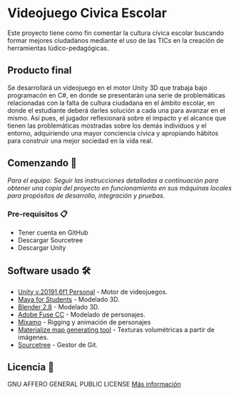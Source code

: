 # Videojuego Civica Escolar 
Este proyecto tiene como fin comentar la cultura cívica escolar buscando formar mejores ciudadanos mediante el uso de las TICs en la creación de herramientas lúdico-pedagógicas.

## Producto final
Se desarrollará un videojuego en el motor Unity 3D que trabaja bajo programacón en C#, en donde se presentarán una serie de problemáticas relacionadas con la falta de cultura ciudadana en el ámbito escolar, en donde el estudiante deberá darles solución a cada una para avanzar en el mismo. Así pues, el jugador reflexionará sobre el impacto y el alcance que  tienen las problemáticas mostradas sobre los demás individuos y el entorno, adquiriendo una mayor conciencia cívica y apropiando hábitos para construir una mejor sociedad en la vida real.

## Comenzando 🚀
_Para el equipo: Seguir las instrucciones detalladas a continuación para obtener una copia del proyecto en funcionamiento en sus máquinas locales para propósitos de desarrollo, integración y pruebas._
### Pre-requisitos 📋
* Tener cuenta en GitHub
* Descargar Sourcetree
* Descargar Unity

## Software usado 🛠️
* [Unity v.20191.6f1 Personal](http://www.dropwizard.io/1.0.2/docs/) - Motor de videojuegos.
* [Maya for Students](https://www.autodesk.com/education/free-software/maya) - Modelado 3D.
* [Blender 2.8](https://www.blender.org) - Modelado 3D.
* [Adobe Fuse CC](https://www.adobe.com/products/fuse.html) - Modelado de personajes.
* [Mixamo](https://www.mixamo.com) - Rigging y animación de personajes
* [Materialize map generating tool](http://boundingboxsoftware.com/materialize/) - Texturas volumétricas a partir de imágenes.
* [Sourcetree](https://www.sourcetreeapp.com) - Gestor de Git.

## Licencia 📄
GNU AFFERO GENERAL PUBLIC LICENSE [Más información](https://github.com/colegio-el-minuto-de-dios/Videojuego-Civica-Escolar/blob/master/LICENSE)
